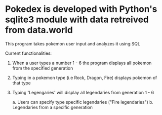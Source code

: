 # Pokedex is developed with Python's sqlite3 module with data retreived from data.world

This program takes pokemon user input and analyzes it using SQL 

Current functionalities:

1. When a user types a number 1 - 6 the program displays all pokemon from the specified generation

2. Typing in a pokemon type (i.e Rock, Dragon, Fire) displays pokemon of that type

3. Typing 'Legengaries' will display all legendaries from generation 1 - 6

	a. Users can specify type specific legendaries ("Fire legendaries")
	b. Legendaries from a specific generation


 


 